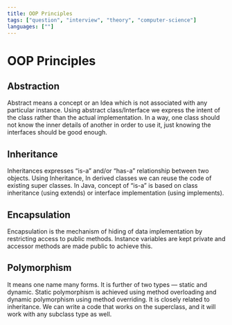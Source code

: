 ```yaml
---
title: OOP Principles
tags: ["question", "interview", "theory", "computer-science"]
languages: [""]
---
```


# OOP Principles

## Abstraction

Abstract means a concept or an Idea which is not associated with any particular instance. Using abstract class/Interface we express the intent of the class rather than the actual implementation. In a way, one class should not know the inner details of another in order to use it, just knowing the interfaces should be good enough.

## Inheritance

Inheritances expresses “is-a” and/or “has-a” relationship between two objects. Using Inheritance, In derived classes we can reuse the code of existing super classes. In Java, concept of “is-a” is based on class inheritance (using extends) or interface implementation (using implements).

## Encapsulation

Encapsulation is the mechanism of hiding of data implementation by restricting access to public methods. Instance variables are kept private and accessor methods are made public to achieve this.

## Polymorphism

It means one name many forms. It is further of two types — static and dynamic. Static polymorphism is achieved using method overloading and dynamic polymorphism using method overriding. It is closely related to inheritance. We can write a code that works on the superclass, and it will work with any subclass type as well.
